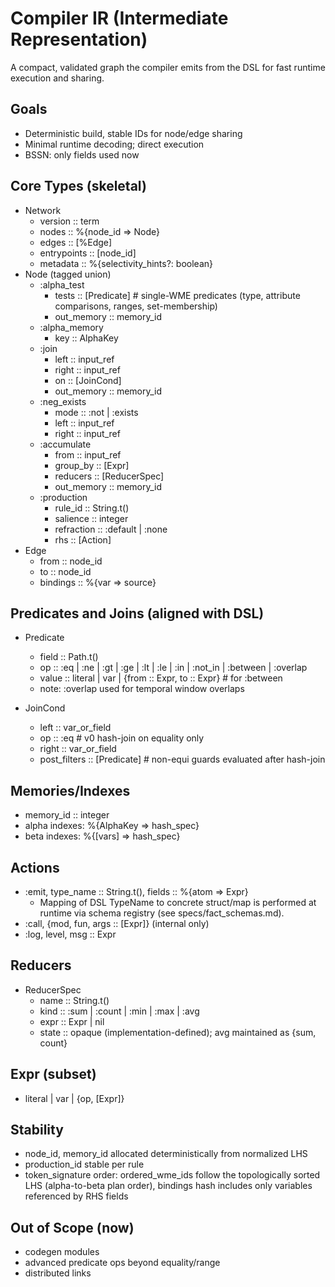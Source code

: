 # Compiler IR (Intermediate Representation)

A compact, validated graph the compiler emits from the DSL for fast runtime execution and sharing.

## Goals

- Deterministic build, stable IDs for node/edge sharing
- Minimal runtime decoding; direct execution
- BSSN: only fields used now

## Core Types (skeletal)

- Network
  - version :: term
  - nodes :: %{node_id => Node}
  - edges :: [%Edge]
  - entrypoints :: [node_id]
  - metadata :: %{selectivity_hints?: boolean}
- Node (tagged union)
  - :alpha_test
    - tests :: [Predicate]    # single-WME predicates (type, attribute comparisons, ranges, set-membership)
    - out_memory :: memory_id
  - :alpha_memory
    - key :: AlphaKey
  - :join
    - left :: input_ref
    - right :: input_ref
    - on :: [JoinCond]
    - out_memory :: memory_id
  - :neg_exists
    - mode :: :not | :exists
    - left :: input_ref
    - right :: input_ref
  - :accumulate
    - from :: input_ref
    - group_by :: [Expr]
    - reducers :: [ReducerSpec]
    - out_memory :: memory_id
  - :production
    - rule_id :: String.t()
    - salience :: integer
    - refraction :: :default | :none
    - rhs :: [Action]
- Edge
  - from :: node_id
  - to :: node_id
  - bindings :: %{var => source}

## Predicates and Joins (aligned with DSL)

- Predicate
  - field :: Path.t()
  - op :: :eq | :ne | :gt | :ge | :lt | :le | :in | :not_in | :between | :overlap
  - value :: literal | var | {from :: Expr, to :: Expr}  # for :between
  - note: :overlap used for temporal window overlaps

- JoinCond
  - left :: var_or_field
  - op :: :eq                        # v0 hash-join on equality only
  - right :: var_or_field
  - post_filters :: [Predicate]       # non-equi guards evaluated after hash-join

## Memories/Indexes

- memory_id :: integer
- alpha indexes: %{AlphaKey => hash_spec}
- beta indexes: %{[vars] => hash_spec}

## Actions

- :emit, type_name :: String.t(), fields :: %{atom => Expr}
  - Mapping of DSL TypeName to concrete struct/map is performed at runtime via schema registry (see specs/fact_schemas.md).
- :call, {mod, fun, args :: [Expr]} (internal only)
- :log, level, msg :: Expr

## Reducers

- ReducerSpec
  - name :: String.t()
  - kind :: :sum | :count | :min | :max | :avg
  - expr :: Expr | nil
  - state :: opaque (implementation-defined); avg maintained as {sum, count}

## Expr (subset)

- literal | var | {op, [Expr]}

## Stability

- node_id, memory_id allocated deterministically from normalized LHS
- production_id stable per rule
- token_signature order: ordered_wme_ids follow the topologically sorted LHS (alpha-to-beta plan order), bindings hash includes only variables referenced by RHS fields

## Out of Scope (now)

- codegen modules
- advanced predicate ops beyond equality/range
- distributed links
